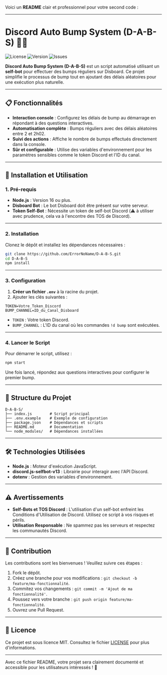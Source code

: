 Voici un **README** clair et professionnel pour votre second code :

---

# Discord Auto Bump System (D-A-B-S) 🤖🚀

![License](https://img.shields.io/github/license/ErrorNoName/D-A-B-S)
![Version](https://img.shields.io/github/package-json/v/ErrorNoName/D-A-B-S)
![Issues](https://img.shields.io/github/issues/ErrorNoName/D-A-B-S)

**Discord Auto Bump System (D-A-B-S)** est un script automatisé utilisant un **self-bot** pour effectuer des bumps réguliers sur Disboard. Ce projet simplifie le processus de bump tout en ajoutant des délais aléatoires pour une exécution plus naturelle.

---

## 📋 Fonctionnalités

- **Interaction console** : Configurez les délais de bump au démarrage en répondant à des questions interactives.
- **Automatisation complète** : Bumps réguliers avec des délais aléatoires entre 2 et 2h02.
- **Suivi des actions** : Affiche le nombre de bumps effectués directement dans la console.
- **Sûr et configurable** : Utilise des variables d'environnement pour les paramètres sensibles comme le token Discord et l'ID du canal.

---

## 🚀 Installation et Utilisation

### 1. Pré-requis

- **Node.js** : Version 16 ou plus.
- **Disboard Bot** : Le bot Disboard doit être présent sur votre serveur.
- **Token Self-Bot** : Nécessite un token de self-bot Discord (⚠️ à utiliser avec prudence, cela va à l'encontre des TOS de Discord).

---

### 2. Installation

Clonez le dépôt et installez les dépendances nécessaires :

```bash
git clone https://github.com/ErrorNoName/D-A-B-S.git
cd D-A-B-S
npm install
```

---

### 3. Configuration

1. **Créer un fichier `.env`** à la racine du projet.
2. Ajouter les clés suivantes :

```env
TOKEN=Votre_Token_Discord
BUMP_CHANNEL=ID_du_Canal_Disboard
```

- `TOKEN` : Votre token Discord.
- `BUMP_CHANNEL` : L'ID du canal où les commandes `!d bump` sont exécutées.

---

### 4. Lancer le Script

Pour démarrer le script, utilisez :

```bash
npm start
```

Une fois lancé, répondez aux questions interactives pour configurer le premier bump.

---

## 📂 Structure du Projet

```
D-A-B-S/
├── index.js        # Script principal
├── .env.example    # Exemple de configuration
├── package.json    # Dépendances et scripts
├── README.md       # Documentation
└── node_modules/   # Dépendances installées
```

---

## 🛠️ Technologies Utilisées

- **Node.js** : Moteur d'exécution JavaScript.
- **discord.js-selfbot-v13** : Librairie pour interagir avec l'API Discord.
- **dotenv** : Gestion des variables d'environnement.

---

## ⚠️ Avertissements

- **Self-Bots et TOS Discord** : L'utilisation d'un self-bot enfreint les Conditions d'Utilisation de Discord. Utilisez ce script à vos risques et périls.
- **Utilisation Responsable** : Ne spammez pas les serveurs et respectez les communautés Discord.

---

## 🤝 Contribution

Les contributions sont les bienvenues ! Veuillez suivre ces étapes :

1. Fork le dépôt.
2. Créez une branche pour vos modifications : `git checkout -b feature/ma-fonctionnalité`.
3. Commitez vos changements : `git commit -m 'Ajout de ma fonctionnalité'`.
4. Poussez vers votre branche : `git push origin feature/ma-fonctionnalité`.
5. Ouvrez une Pull Request.

---

## 📜 Licence

Ce projet est sous licence MIT. Consultez le fichier [LICENSE](./LICENSE) pour plus d'informations.

---

Avec ce fichier README, votre projet sera clairement documenté et accessible pour les utilisateurs intéressés ! 🎉
